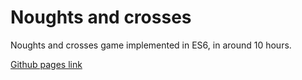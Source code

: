 # Noughts and crosses
Noughts and crosses game implemented in ES6, in around 10 hours.

[Github pages link](https://rebeccahough.github.io/noughts-and-crosses/index.html)